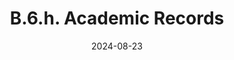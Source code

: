 ---
slug: /pages/vi-policies-for-middlebury-institute-online/vi-b-academic-policies/b-6-unavailability/b-6-h-academic-records
title: B.6.h. Academic Records
date: 2024-08-23
---